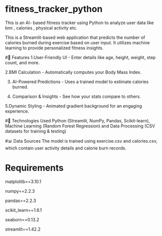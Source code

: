 # fitness_tracker_python
 This is  an AI- based fitness tracker using Python to analyze user data like bmi , calories , physical activity etc. 


This is a Streamlit-based web application that predicts the number of calories burned during exercise based on user input. It utilizes machine learning  to provide personalized fitness insights.

#🚀 Features
1.User-Friendly UI - Enter details like age, height, weight, step count, and more.

2.BMI Calculation - Automatically computes your Body Mass Index.

3. AI-Powered Predictions - Uses a trained model to estimate calories burned.

4. Comparison & Insights - See how your stats compare to others.

5.Dynamic Styling - Animated gradient background for an engaging experience.

#🔧 Technologies Used
Python (Streamlit, NumPy, Pandas, Scikit-learn), 
Machine Learning (Random Forest Regression) and
Data Processing (CSV datasets for training & testing)

#📊 Data Sources
The model is trained using exercise.csv and calories.csv, which contain user activity details and calorie burn records.



# Requirements 

matplotlib==3.10.1

numpy==2.2.3

pandas==2.2.3

scikit_learn==1.6.1

seaborn==0.13.2

streamlit==1.42.2
